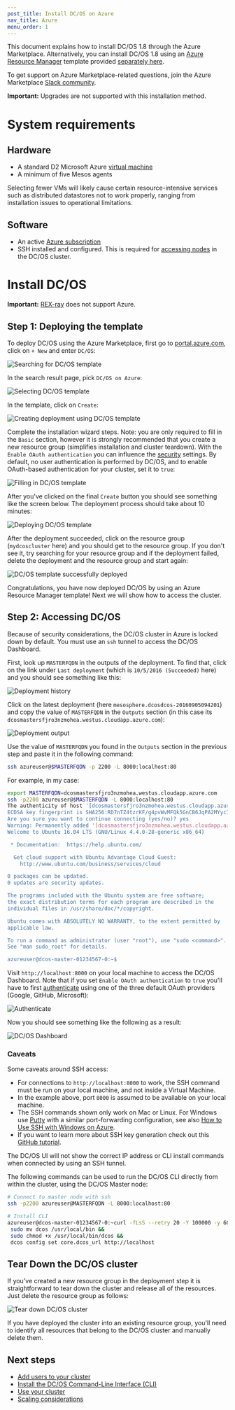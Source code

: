 ```yaml
---
post_title: Install DC/OS on Azure
nav_title: Azure
menu_order: 1
---
```


This document explains how to install DC/OS 1.8 through the Azure Marketplace. Alternatively, you can install DC/OS 1.8 using an [Azure Resource Manager](https://azure.microsoft.com/en-us/documentation/articles/resource-group-overview/) template provided [separately here](https://downloads.dcos.io/dcos/stable/azure.html).

To get support on Azure Marketplace-related questions, join the Azure Marketplace [Slack community](http://join.marketplace.azure.com).

**Important:** Upgrades are not supported with this installation method.

# System requirements

## Hardware

- A standard D2 Microsoft Azure [virtual machine](https://azure.microsoft.com/en-us/pricing/details/virtual-machines/)
- A minimum of five Mesos agents

Selecting fewer VMs will likely cause certain resource-intensive services such as distributed datastores not to work properly, ranging from installation issues to operational limitations.

## Software

- An active [Azure subscription](https://azure.microsoft.com/en-us/pricing/purchase-options/)
- SSH installed and configured. This is required for [accessing nodes](/docs/1.8/administration/access-node/) in the DC/OS cluster.

# Install DC/OS

**Important:** [REX-ray](https://github.com/codedellemc/rexray/issues/528) does not support Azure.

## Step 1: Deploying the template

To deploy DC/OS using the Azure Marketplace, first go to [portal.azure.com](https://portal.azure.com/), click on `+ New` and enter `DC/OS`:

![Searching for DC/OS template](../img/dcos-azure-marketplace-step1a.png)

In the search result page, pick `DC/OS on Azure`:

![Selecting DC/OS template](../img/dcos-azure-marketplace-step1b.png)

In the template, click on `Create`:

![Creating deployment using DC/OS template](../img/dcos-azure-marketplace-step1c.png)

Complete the installation wizard steps. Note: you are only required to fill in the `Basic` section, however it is strongly recommended that you create a new resource group (simplifies installation and cluster teardown). With the `Enable OAuth authentication` you can influence the [security](/docs/1.8/administration/id-and-access-mgt/) settings. By default, no user authentication is performed by DC/OS, and to enable OAuth-based authentication for your cluster, set it to `true`:

![Filling in DC/OS template](../img/dcos-azure-marketplace-step1d.png)

After you've clicked on the final `Create` button you should see something like the screen below. The deployment process should take about 10 minutes:

![Deploying DC/OS template](../img/dcos-azure-marketplace-step1e.png)

After the deployment succeeded, click on the resource group (`mydcoscluster` here) and you should get to the resource group. If you don't see it, try searching for your resource group and if the deployment failed, delete the deployment and the resource group and start again:

![DC/OS template successfully deployed](../img/dcos-azure-marketplace-step1f.png)

Congratulations, you have now deployed DC/OS by using an Azure Resource Manager template! Next we will show how to access the cluster.

## Step 2: Accessing DC/OS

Because of security considerations, the DC/OS cluster in Azure is locked down by default. You must use an `ssh` tunnel to access the DC/OS Dashboard.

First, look up `MASTERFQDN` in the outputs of the deployment. To find that, click on the link under `Last deployment` (which is `10/5/2016 (Succeeded)` here) and you should see something like this:

![Deployment history](../img/dcos-azure-marketplace-step2a.png)

Click on the latest deployment (here `mesosphere.dcosdcos-20160905094201`) and copy the value of `MASTERFQDN` in the `Outputs` section (in this case its `dcosmastersfjro3nzmohea.westus.cloudapp.azure.com`):

![Deployment output](../img/dcos-azure-marketplace-step2b.png)

Use the value of `MASTERFQDN` you found in the `Outputs` section in the previous step and paste it in the following command:

```bash
ssh azureuser@$MASTERFQDN -p 2200 -L 8000:localhost:80
```

For example, in my case:

```bash
export MASTERFQDN=dcosmastersfjro3nzmohea.westus.cloudapp.azure.com
ssh -p2200 azureuser@$MASTERFQDN -L 8000:localhost:80
The authenticity of host '[dcosmastersfjro3nzmohea.westus.cloudapp.azure.com]:2200 ([23.101.195.125]:2200)' can't be established.
ECDSA key fingerprint is SHA256:RD7nTZ4tzrKF/g4pvWvMFQk5GnCB6JqPA2MYycIoGGM.
Are you sure you want to continue connecting (yes/no)? yes
Warning: Permanently added '[dcosmastersfjro3nzmohea.westus.cloudapp.azure.com]:2200,[23.101.195.125]:2200' (ECDSA) to the list of known hosts.
Welcome to Ubuntu 16.04 LTS (GNU/Linux 4.4.0-28-generic x86_64)

 * Documentation:  https://help.ubuntu.com/

  Get cloud support with Ubuntu Advantage Cloud Guest:
    http://www.ubuntu.com/business/services/cloud

0 packages can be updated.
0 updates are security updates.

The programs included with the Ubuntu system are free software;
the exact distribution terms for each program are described in the
individual files in /usr/share/doc/*/copyright.

Ubuntu comes with ABSOLUTELY NO WARRANTY, to the extent permitted by
applicable law.

To run a command as administrator (user "root"), use "sudo <command>".
See "man sudo_root" for details.

azureuser@dcos-master-01234567-0:~$
```

Visit `http://localhost:8000` on your local machine to access the DC/OS Dashboard. Note that if you set `Enable OAuth authentication` to `true` you'll have to first [authenticate](/docs/1.8/administration/id-and-access-mgt/managing-authentication/) using one of the three default OAuth providers (Google, GitHub, Microsoft):

![Authenticate](../img/dcos-azure-marketplace-step2c.png)

Now you should see something like the following as a result:

![DC/OS Dashboard](../img/dcos-azure-marketplace-step2d.png)

### Caveats

Some caveats around SSH access:

- For connections to `http://localhost:8000` to work, the SSH command must be run on your local machine, and not inside a Virtual Machine.
- In the example above, port `8000` is assumed to be available on your local machine.
- The SSH commands shown only work on Mac or Linux. For Windows use [Putty](http://www.chiark.greenend.org.uk/~sgtatham/putty/download.html) with a similar port-forwarding configuration, see also [How to Use SSH with Windows on Azure](https://azure.microsoft.com/en-us/documentation/articles/virtual-machines-linux-ssh-from-windows/).
- If you want to learn more about SSH key generation check out this [GitHub tutorial](https://help.github.com/articles/generating-a-new-ssh-key-and-adding-it-to-the-ssh-agent/).

The DC/OS UI will not show the correct IP address or CLI install commands when connected by using an SSH tunnel.

The following commands can be used to run the DC/OS CLI directly from within the cluster, using the DC/OS Master node:

```bash
# Connect to master node with ssh
ssh -p2200 azureuser@MASTERFQDN -L 8000:localhost:80

# Install CLI
azureuser@dcos-master-01234567-0:~curl -fLsS --retry 20 -Y 100000 -y 60 https://downloads.dcos.io/binaries/cli/linux/x86-64/dcos-1.8/dcos -o dcos &&
 sudo mv dcos /usr/local/bin &&
 sudo chmod +x /usr/local/bin/dcos &&
 dcos config set core.dcos_url http://localhost
```

## Tear Down the DC/OS cluster

If you've created a new resource group in the deployment step it is straightforward to tear down the cluster and release all of the resources. Just delete the resource group as follows:

![Tear down DC/OS cluster](../img/dcos-azure-marketplace-step2e.png)

If you have deployed the cluster into an existing resource group, you'll need to identify all resources that belong to the DC/OS cluster and manually delete them.

## Next steps

- [Add users to your cluster][10]
- [Install the DC/OS Command-Line Interface (CLI)][1]
- [Use your cluster][4]
- [Scaling considerations][3]

[1]: /docs/1.8/usage/cli/install/
[3]: https://azure.microsoft.com/en-us/documentation/articles/best-practices-auto-scaling/
[4]: /docs/1.8/usage/
[10]: /docs/1.8/administration/id-and-access-mgt/user-management/
